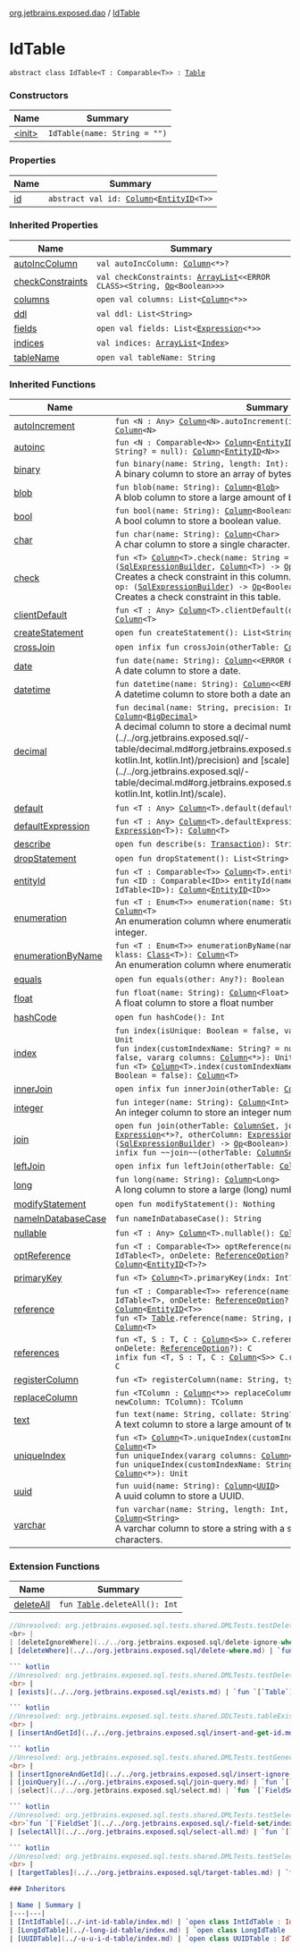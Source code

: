 [org.jetbrains.exposed.dao](../index.md) / [IdTable](.)

# IdTable

`abstract class IdTable<T : Comparable<T>> : `[`Table`](../../org.jetbrains.exposed.sql/-table/index.md)

### Constructors

| Name | Summary |
|---|---|
| [&lt;init&gt;](-init-.md) | `IdTable(name: String = "")` |

### Properties

| Name | Summary |
|---|---|
| [id](id.md) | `abstract val id: `[`Column`](../../org.jetbrains.exposed.sql/-column/index.md)`<`[`EntityID`](../-entity-i-d/index.md)`<T>>` |

### Inherited Properties

| Name | Summary |
|---|---|
| [autoIncColumn](../../org.jetbrains.exposed.sql/-table/auto-inc-column.md) | `val autoIncColumn: `[`Column`](../../org.jetbrains.exposed.sql/-column/index.md)`<*>?` |
| [checkConstraints](../../org.jetbrains.exposed.sql/-table/check-constraints.md) | `val checkConstraints: `[`ArrayList`](http://docs.oracle.com/javase/6/docs/api/java/util/ArrayList.html)`<<ERROR CLASS><String, `[`Op`](../../org.jetbrains.exposed.sql/-op/index.md)`<Boolean>>>` |
| [columns](../../org.jetbrains.exposed.sql/-table/columns.md) | `open val columns: List<`[`Column`](../../org.jetbrains.exposed.sql/-column/index.md)`<*>>` |
| [ddl](../../org.jetbrains.exposed.sql/-table/ddl.md) | `val ddl: List<String>` |
| [fields](../../org.jetbrains.exposed.sql/-table/fields.md) | `open val fields: List<`[`Expression`](../../org.jetbrains.exposed.sql/-expression/index.md)`<*>>` |
| [indices](../../org.jetbrains.exposed.sql/-table/indices.md) | `val indices: `[`ArrayList`](http://docs.oracle.com/javase/6/docs/api/java/util/ArrayList.html)`<`[`Index`](../../org.jetbrains.exposed.sql/-index/index.md)`>` |
| [tableName](../../org.jetbrains.exposed.sql/-table/table-name.md) | `open val tableName: String` |

### Inherited Functions

| Name | Summary |
|---|---|
| [autoIncrement](../../org.jetbrains.exposed.sql/-table/auto-increment.md) | `fun <N : Any> `[`Column`](../../org.jetbrains.exposed.sql/-column/index.md)`<N>.autoIncrement(idSeqName: String? = null): `[`Column`](../../org.jetbrains.exposed.sql/-column/index.md)`<N>` |
| [autoinc](../../org.jetbrains.exposed.sql/-table/autoinc.md) | `fun <N : Comparable<N>> `[`Column`](../../org.jetbrains.exposed.sql/-column/index.md)`<`[`EntityID`](../-entity-i-d/index.md)`<N>>.autoinc(idSeqName: String? = null): `[`Column`](../../org.jetbrains.exposed.sql/-column/index.md)`<`[`EntityID`](../-entity-i-d/index.md)`<N>>` |
| [binary](../../org.jetbrains.exposed.sql/-table/binary.md) | `fun binary(name: String, length: Int): `[`Column`](../../org.jetbrains.exposed.sql/-column/index.md)`<ByteArray>`<br>A binary column to store an array of bytes. |
| [blob](../../org.jetbrains.exposed.sql/-table/blob.md) | `fun blob(name: String): `[`Column`](../../org.jetbrains.exposed.sql/-column/index.md)`<`[`Blob`](http://docs.oracle.com/javase/6/docs/api/java/sql/Blob.html)`>`<br>A blob column to store a large amount of binary data. |
| [bool](../../org.jetbrains.exposed.sql/-table/bool.md) | `fun bool(name: String): `[`Column`](../../org.jetbrains.exposed.sql/-column/index.md)`<Boolean>`<br>A bool column to store a boolean value. |
| [char](../../org.jetbrains.exposed.sql/-table/char.md) | `fun char(name: String): `[`Column`](../../org.jetbrains.exposed.sql/-column/index.md)`<Char>`<br>A char column to store a single character. |
| [check](../../org.jetbrains.exposed.sql/-table/check.md) | `fun <T> `[`Column`](../../org.jetbrains.exposed.sql/-column/index.md)`<T>.check(name: String = "", op: (`[`SqlExpressionBuilder`](../../org.jetbrains.exposed.sql/-sql-expression-builder/index.md)`, `[`Column`](../../org.jetbrains.exposed.sql/-column/index.md)`<T>) -> `[`Op`](../../org.jetbrains.exposed.sql/-op/index.md)`<Boolean>): <ERROR CLASS>`<br>Creates a check constraint in this column.`fun check(name: String = "", op: (`[`SqlExpressionBuilder`](../../org.jetbrains.exposed.sql/-sql-expression-builder/index.md)`) -> `[`Op`](../../org.jetbrains.exposed.sql/-op/index.md)`<Boolean>): Unit`<br>Creates a check constraint in this table. |
| [clientDefault](../../org.jetbrains.exposed.sql/-table/client-default.md) | `fun <T : Any> `[`Column`](../../org.jetbrains.exposed.sql/-column/index.md)`<T>.clientDefault(defaultValue: () -> T): `[`Column`](../../org.jetbrains.exposed.sql/-column/index.md)`<T>` |
| [createStatement](../../org.jetbrains.exposed.sql/-table/create-statement.md) | `open fun createStatement(): List<String>` |
| [crossJoin](../../org.jetbrains.exposed.sql/-table/cross-join.md) | `open infix fun crossJoin(otherTable: `[`ColumnSet`](../../org.jetbrains.exposed.sql/-column-set/index.md)`): `[`Join`](../../org.jetbrains.exposed.sql/-join/index.md) |
| [date](../../org.jetbrains.exposed.sql/-table/date.md) | `fun date(name: String): `[`Column`](../../org.jetbrains.exposed.sql/-column/index.md)`<<ERROR CLASS>>`<br>A date column to store a date. |
| [datetime](../../org.jetbrains.exposed.sql/-table/datetime.md) | `fun datetime(name: String): `[`Column`](../../org.jetbrains.exposed.sql/-column/index.md)`<<ERROR CLASS>>`<br>A datetime column to store both a date and a time. |
| [decimal](../../org.jetbrains.exposed.sql/-table/decimal.md) | `fun decimal(name: String, precision: Int, scale: Int): `[`Column`](../../org.jetbrains.exposed.sql/-column/index.md)`<`[`BigDecimal`](http://docs.oracle.com/javase/6/docs/api/java/math/BigDecimal.html)`>`<br>A decimal column to store a decimal number with a set [precision](../../org.jetbrains.exposed.sql/-table/decimal.md#org.jetbrains.exposed.sql.Table$decimal(kotlin.String, kotlin.Int, kotlin.Int)/precision) and [scale](../../org.jetbrains.exposed.sql/-table/decimal.md#org.jetbrains.exposed.sql.Table$decimal(kotlin.String, kotlin.Int, kotlin.Int)/scale). |
| [default](../../org.jetbrains.exposed.sql/-table/default.md) | `fun <T : Any> `[`Column`](../../org.jetbrains.exposed.sql/-column/index.md)`<T>.default(defaultValue: T): `[`Column`](../../org.jetbrains.exposed.sql/-column/index.md)`<T>` |
| [defaultExpression](../../org.jetbrains.exposed.sql/-table/default-expression.md) | `fun <T : Any> `[`Column`](../../org.jetbrains.exposed.sql/-column/index.md)`<T>.defaultExpression(defaultValue: `[`Expression`](../../org.jetbrains.exposed.sql/-expression/index.md)`<T>): `[`Column`](../../org.jetbrains.exposed.sql/-column/index.md)`<T>` |
| [describe](../../org.jetbrains.exposed.sql/-table/describe.md) | `open fun describe(s: `[`Transaction`](../../org.jetbrains.exposed.sql/-transaction/index.md)`): String` |
| [dropStatement](../../org.jetbrains.exposed.sql/-table/drop-statement.md) | `open fun dropStatement(): List<String>` |
| [entityId](../../org.jetbrains.exposed.sql/-table/entity-id.md) | `fun <T : Comparable<T>> `[`Column`](../../org.jetbrains.exposed.sql/-column/index.md)`<T>.entityId(): `[`Column`](../../org.jetbrains.exposed.sql/-column/index.md)`<`[`EntityID`](../-entity-i-d/index.md)`<T>>`<br>`fun <ID : Comparable<ID>> entityId(name: String, table: IdTable<ID>): `[`Column`](../../org.jetbrains.exposed.sql/-column/index.md)`<`[`EntityID`](../-entity-i-d/index.md)`<ID>>` |
| [enumeration](../../org.jetbrains.exposed.sql/-table/enumeration.md) | `fun <T : Enum<T>> enumeration(name: String, klass: `[`Class`](http://docs.oracle.com/javase/6/docs/api/java/lang/Class.html)`<T>): `[`Column`](../../org.jetbrains.exposed.sql/-column/index.md)`<T>`<br>An enumeration column where enumerations are stored by their ordinal integer. |
| [enumerationByName](../../org.jetbrains.exposed.sql/-table/enumeration-by-name.md) | `fun <T : Enum<T>> enumerationByName(name: String, length: Int, klass: `[`Class`](http://docs.oracle.com/javase/6/docs/api/java/lang/Class.html)`<T>): `[`Column`](../../org.jetbrains.exposed.sql/-column/index.md)`<T>`<br>An enumeration column where enumerations are stored by their name. |
| [equals](../../org.jetbrains.exposed.sql/-table/equals.md) | `open fun equals(other: Any?): Boolean` |
| [float](../../org.jetbrains.exposed.sql/-table/float.md) | `fun float(name: String): `[`Column`](../../org.jetbrains.exposed.sql/-column/index.md)`<Float>`<br>A float column to store a float number |
| [hashCode](../../org.jetbrains.exposed.sql/-table/hash-code.md) | `open fun hashCode(): Int` |
| [index](../../org.jetbrains.exposed.sql/-table/--index--.md) | `fun index(isUnique: Boolean = false, vararg columns: `[`Column`](../../org.jetbrains.exposed.sql/-column/index.md)`<*>): Unit`<br>`fun index(customIndexName: String? = null, isUnique: Boolean = false, vararg columns: `[`Column`](../../org.jetbrains.exposed.sql/-column/index.md)`<*>): Unit`<br>`fun <T> `[`Column`](../../org.jetbrains.exposed.sql/-column/index.md)`<T>.index(customIndexName: String? = null, isUnique: Boolean = false): `[`Column`](../../org.jetbrains.exposed.sql/-column/index.md)`<T>` |
| [innerJoin](../../org.jetbrains.exposed.sql/-table/inner-join.md) | `open infix fun innerJoin(otherTable: `[`ColumnSet`](../../org.jetbrains.exposed.sql/-column-set/index.md)`): `[`Join`](../../org.jetbrains.exposed.sql/-join/index.md) |
| [integer](../../org.jetbrains.exposed.sql/-table/integer.md) | `fun integer(name: String): `[`Column`](../../org.jetbrains.exposed.sql/-column/index.md)`<Int>`<br>An integer column to store an integer number. |
| [join](../../org.jetbrains.exposed.sql/-table/join.md) | `open fun join(otherTable: `[`ColumnSet`](../../org.jetbrains.exposed.sql/-column-set/index.md)`, joinType: `[`JoinType`](../../org.jetbrains.exposed.sql/-join-type/index.md)`, onColumn: `[`Expression`](../../org.jetbrains.exposed.sql/-expression/index.md)`<*>?, otherColumn: `[`Expression`](../../org.jetbrains.exposed.sql/-expression/index.md)`<*>?, additionalConstraint: (`[`SqlExpressionBuilder`](../../org.jetbrains.exposed.sql/-sql-expression-builder/index.md)`) -> `[`Op`](../../org.jetbrains.exposed.sql/-op/index.md)`<Boolean>): `[`Join`](../../org.jetbrains.exposed.sql/-join/index.md)<br>`infix fun ~~join~~(otherTable: `[`ColumnSet`](../../org.jetbrains.exposed.sql/-column-set/index.md)`): `[`Join`](../../org.jetbrains.exposed.sql/-join/index.md) |
| [leftJoin](../../org.jetbrains.exposed.sql/-table/left-join.md) | `open infix fun leftJoin(otherTable: `[`ColumnSet`](../../org.jetbrains.exposed.sql/-column-set/index.md)`): `[`Join`](../../org.jetbrains.exposed.sql/-join/index.md) |
| [long](../../org.jetbrains.exposed.sql/-table/long.md) | `fun long(name: String): `[`Column`](../../org.jetbrains.exposed.sql/-column/index.md)`<Long>`<br>A long column to store a large (long) number. |
| [modifyStatement](../../org.jetbrains.exposed.sql/-table/modify-statement.md) | `open fun modifyStatement(): Nothing` |
| [nameInDatabaseCase](../../org.jetbrains.exposed.sql/-table/name-in-database-case.md) | `fun nameInDatabaseCase(): String` |
| [nullable](../../org.jetbrains.exposed.sql/-table/nullable.md) | `fun <T : Any> `[`Column`](../../org.jetbrains.exposed.sql/-column/index.md)`<T>.nullable(): `[`Column`](../../org.jetbrains.exposed.sql/-column/index.md)`<T?>` |
| [optReference](../../org.jetbrains.exposed.sql/-table/opt-reference.md) | `fun <T : Comparable<T>> optReference(name: String, foreign: IdTable<T>, onDelete: `[`ReferenceOption`](../../org.jetbrains.exposed.sql/-reference-option/index.md)`? = null): `[`Column`](../../org.jetbrains.exposed.sql/-column/index.md)`<`[`EntityID`](../-entity-i-d/index.md)`<T>?>` |
| [primaryKey](../../org.jetbrains.exposed.sql/-table/primary-key.md) | `fun <T> `[`Column`](../../org.jetbrains.exposed.sql/-column/index.md)`<T>.primaryKey(indx: Int? = null): `[`Column`](../../org.jetbrains.exposed.sql/-column/index.md)`<T>` |
| [reference](../../org.jetbrains.exposed.sql/-table/reference.md) | `fun <T : Comparable<T>> reference(name: String, foreign: IdTable<T>, onDelete: `[`ReferenceOption`](../../org.jetbrains.exposed.sql/-reference-option/index.md)`? = null): `[`Column`](../../org.jetbrains.exposed.sql/-column/index.md)`<`[`EntityID`](../-entity-i-d/index.md)`<T>>`<br>`fun <T> `[`Table`](../../org.jetbrains.exposed.sql/-table/index.md)`.reference(name: String, pkColumn: `[`Column`](../../org.jetbrains.exposed.sql/-column/index.md)`<T>): `[`Column`](../../org.jetbrains.exposed.sql/-column/index.md)`<T>` |
| [references](../../org.jetbrains.exposed.sql/-table/references.md) | `fun <T, S : T, C : `[`Column`](../../org.jetbrains.exposed.sql/-column/index.md)`<S>> C.references(ref: `[`Column`](../../org.jetbrains.exposed.sql/-column/index.md)`<T>, onDelete: `[`ReferenceOption`](../../org.jetbrains.exposed.sql/-reference-option/index.md)`?): C`<br>`infix fun <T, S : T, C : `[`Column`](../../org.jetbrains.exposed.sql/-column/index.md)`<S>> C.references(ref: `[`Column`](../../org.jetbrains.exposed.sql/-column/index.md)`<T>): C` |
| [registerColumn](../../org.jetbrains.exposed.sql/-table/register-column.md) | `fun <T> registerColumn(name: String, type: `[`IColumnType`](../../org.jetbrains.exposed.sql/-i-column-type/index.md)`): `[`Column`](../../org.jetbrains.exposed.sql/-column/index.md)`<T>` |
| [replaceColumn](../../org.jetbrains.exposed.sql/-table/replace-column.md) | `fun <TColumn : `[`Column`](../../org.jetbrains.exposed.sql/-column/index.md)`<*>> replaceColumn(oldColumn: `[`Column`](../../org.jetbrains.exposed.sql/-column/index.md)`<*>, newColumn: TColumn): TColumn` |
| [text](../../org.jetbrains.exposed.sql/-table/text.md) | `fun text(name: String, collate: String? = null): `[`Column`](../../org.jetbrains.exposed.sql/-column/index.md)`<String>`<br>A text column to store a large amount of text. |
| [uniqueIndex](../../org.jetbrains.exposed.sql/-table/unique-index.md) | `fun <T> `[`Column`](../../org.jetbrains.exposed.sql/-column/index.md)`<T>.uniqueIndex(customIndexName: String? = null): `[`Column`](../../org.jetbrains.exposed.sql/-column/index.md)`<T>`<br>`fun uniqueIndex(vararg columns: `[`Column`](../../org.jetbrains.exposed.sql/-column/index.md)`<*>): Unit`<br>`fun uniqueIndex(customIndexName: String? = null, vararg columns: `[`Column`](../../org.jetbrains.exposed.sql/-column/index.md)`<*>): Unit` |
| [uuid](../../org.jetbrains.exposed.sql/-table/uuid.md) | `fun uuid(name: String): `[`Column`](../../org.jetbrains.exposed.sql/-column/index.md)`<`[`UUID`](http://docs.oracle.com/javase/6/docs/api/java/util/UUID.html)`>`<br>A uuid column to store a UUID. |
| [varchar](../../org.jetbrains.exposed.sql/-table/varchar.md) | `fun varchar(name: String, length: Int, collate: String? = null): `[`Column`](../../org.jetbrains.exposed.sql/-column/index.md)`<String>`<br>A varchar column to store a string with a set maximum amount of characters. |

### Extension Functions

| Name | Summary |
|---|---|
| [deleteAll](../../org.jetbrains.exposed.sql/delete-all.md) | `fun `[`Table`](../../org.jetbrains.exposed.sql/-table/index.md)`.deleteAll(): Int`

``` kotlin
//Unresolved: org.jetbrains.exposed.sql.tests.shared.DMLTests.testDelete01<br>```
<br> |
| [deleteIgnoreWhere](../../org.jetbrains.exposed.sql/delete-ignore-where.md) | `fun `[`Table`](../../org.jetbrains.exposed.sql/-table/index.md)`.deleteIgnoreWhere(limit: Int? = null, offset: Int? = null, op: (`[`SqlExpressionBuilder`](../../org.jetbrains.exposed.sql/-sql-expression-builder/index.md)`) -> `[`Op`](../../org.jetbrains.exposed.sql/-op/index.md)`<Boolean>): Int` |
| [deleteWhere](../../org.jetbrains.exposed.sql/delete-where.md) | `fun `[`Table`](../../org.jetbrains.exposed.sql/-table/index.md)`.deleteWhere(limit: Int? = null, offset: Int? = null, op: (`[`SqlExpressionBuilder`](../../org.jetbrains.exposed.sql/-sql-expression-builder/index.md)`) -> `[`Op`](../../org.jetbrains.exposed.sql/-op/index.md)`<Boolean>): Int`

``` kotlin
//Unresolved: org.jetbrains.exposed.sql.tests.shared.DMLTests.testDelete01<br>```
<br> |
| [exists](../../org.jetbrains.exposed.sql/exists.md) | `fun `[`Table`](../../org.jetbrains.exposed.sql/-table/index.md)`.exists(): Boolean`

``` kotlin
//Unresolved: org.jetbrains.exposed.sql.tests.shared.DDLTests.tableExists02<br>```
<br> |
| [insertAndGetId](../../org.jetbrains.exposed.sql/insert-and-get-id.md) | `fun <Key : Comparable<Key>, T : IdTable<Key>> T.insertAndGetId(body: (T, `[`InsertStatement`](../../org.jetbrains.exposed.sql.statements/-insert-statement/index.md)`<`[`EntityID`](../-entity-i-d/index.md)`<Key>>) -> Unit): <ERROR CLASS>`

``` kotlin
//Unresolved: org.jetbrains.exposed.sql.tests.shared.DMLTests.testGeneratedKey03<br>```
<br> |
| [insertIgnoreAndGetId](../../org.jetbrains.exposed.sql/insert-ignore-and-get-id.md) | `fun <Key : Comparable<Key>, T : IdTable<Key>> T.insertIgnoreAndGetId(body: (T, `[`UpdateBuilder`](../../org.jetbrains.exposed.sql.statements/-update-builder/index.md)`<*>) -> Unit): <ERROR CLASS>` |
| [joinQuery](../../org.jetbrains.exposed.sql/join-query.md) | `fun `[`Table`](../../org.jetbrains.exposed.sql/-table/index.md)`.joinQuery(on: (`[`SqlExpressionBuilder`](../../org.jetbrains.exposed.sql/-sql-expression-builder/index.md)`, `[`QueryAlias`](../../org.jetbrains.exposed.sql/-query-alias/index.md)`) -> `[`Op`](../../org.jetbrains.exposed.sql/-op/index.md)`<Boolean>, joinType: `[`JoinType`](../../org.jetbrains.exposed.sql/-join-type/index.md)` = JoinType.INNER, joinPart: () -> `[`Query`](../../org.jetbrains.exposed.sql/-query/index.md)`): `[`Join`](../../org.jetbrains.exposed.sql/-join/index.md) |
| [select](../../org.jetbrains.exposed.sql/select.md) | `fun `[`FieldSet`](../../org.jetbrains.exposed.sql/-field-set/index.md)`.select(where: (`[`SqlExpressionBuilder`](../../org.jetbrains.exposed.sql/-sql-expression-builder/index.md)`) -> `[`Op`](../../org.jetbrains.exposed.sql/-op/index.md)`<Boolean>): `[`Query`](../../org.jetbrains.exposed.sql/-query/index.md)

``` kotlin
//Unresolved: org.jetbrains.exposed.sql.tests.shared.DMLTests.testSelect01<br>```
<br>`fun `[`FieldSet`](../../org.jetbrains.exposed.sql/-field-set/index.md)`.select(where: `[`Op`](../../org.jetbrains.exposed.sql/-op/index.md)`<Boolean>): `[`Query`](../../org.jetbrains.exposed.sql/-query/index.md) |
| [selectAll](../../org.jetbrains.exposed.sql/select-all.md) | `fun `[`FieldSet`](../../org.jetbrains.exposed.sql/-field-set/index.md)`.selectAll(): `[`Query`](../../org.jetbrains.exposed.sql/-query/index.md)

``` kotlin
//Unresolved: org.jetbrains.exposed.sql.tests.shared.DMLTests.testSelectDistinct<br>```
<br> |
| [targetTables](../../org.jetbrains.exposed.sql/target-tables.md) | `fun `[`ColumnSet`](../../org.jetbrains.exposed.sql/-column-set/index.md)`.targetTables(): List<`[`Table`](../../org.jetbrains.exposed.sql/-table/index.md)`>` |

### Inheritors

| Name | Summary |
|---|---|
| [IntIdTable](../-int-id-table/index.md) | `open class IntIdTable : IdTable<Int>` |
| [LongIdTable](../-long-id-table/index.md) | `open class LongIdTable : IdTable<Long>` |
| [UUIDTable](../-u-u-i-d-table/index.md) | `open class UUIDTable : IdTable<`[`UUID`](http://docs.oracle.com/javase/6/docs/api/java/util/UUID.html)`>` |
